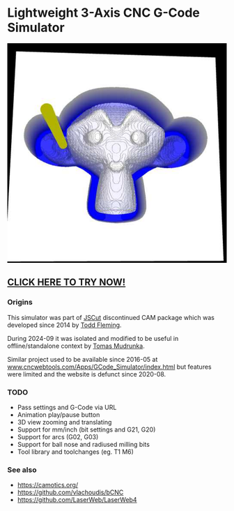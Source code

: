 # Lightweight 3-Axis CNC G-Code Simulator

![Screenshot Suzanne](screenshot.jpg)

## [CLICK HERE TO TRY NOW!](https://raw.githack.com/Harvie/cnc-simulator/master/index.html)

### Origins
This simulator was part of [JSCut](https://jscut.org/) discontinued CAM package which was developed since 2014 by [Todd Fleming](https://github.com/tbfleming/jscut).

During 2024-09 it was isolated and modified to be useful in offline/standalone context by [Tomas Mudrunka](https://github.com/harvie).

Similar project used to be available since 2016-05 at www.cncwebtools.com/Apps/GCode_Simulator/index.html but features were limited and the website is defunct since 2020-08.

### TODO
 * Pass settings and G-Code via URL
 * Animation play/pause button
 * 3D view zooming and translating
 * Support for mm/inch (bit settings and G21, G20)
 * Support for arcs (G02, G03)
 * Support for ball nose and radiused milling bits
 * Tool library and toolchanges (eg. T1 M6)

### See also
 * https://camotics.org/
 * https://github.com/vlachoudis/bCNC
 * https://github.com/LaserWeb/LaserWeb4
